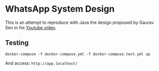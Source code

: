 # WhatsApp System Design

This is an attempt to reproduce with Java the design proposed by Gaurav Sen in his [Youtube video](https://www.youtube.com/watch?v=vvhC64hQZMk).

## Testing

```
docker-compose -f docker-compose.yml -f docker-compose.test.yml up
```

And access: `http://app.localhost/`